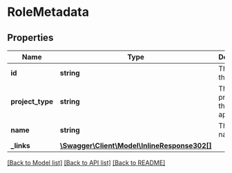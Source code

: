 # RoleMetadata

## Properties
Name | Type | Description | Notes
------------ | ------------- | ------------- | -------------
**id** | **string** | The id of the role | [optional] 
**project_type** | **string** | The type of projects this role applies to | [optional] 
**name** | **string** | The role name | [optional] 
**_links** | [**\Swagger\Client\Model\InlineResponse302[]**](InlineResponse302.md) |  | [optional] 

[[Back to Model list]](../README.md#documentation-for-models) [[Back to API list]](../README.md#documentation-for-api-endpoints) [[Back to README]](../README.md)


